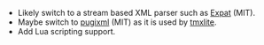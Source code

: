 
- Likely switch to a stream based XML parser such as [Expat](https://libexpat.github.io/) (MIT).
- Maybe switch to [pugixml](https://pugixml.org/) (MIT) as it is used by [tmxlite](https://github.com/fallahn/tmxlite).
- Add Lua scripting support.
